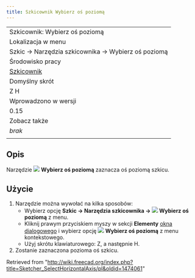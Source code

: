 ```yaml
---
title: Szkicownik Wybierz oś poziomą
---
```

|  |
| --- |
| Szkicownik: Wybierz oś poziomą |
| Lokalizacja w menu |
| Szkic → Narzędzia szkicownika → Wybierz oś poziomą |
| Środowisko pracy |
| [Szkicownik](/Sketcher_Workbench/pl "Sketcher Workbench/pl") |
| Domyślny skrót |
| Z H |
| Wprowadzono w wersji |
| 0.15 |
| Zobacz także |
| *brak* |
|  |

## Opis

Narzędzie ![](/images/Sketcher_SelectHorizontalAxis.svg) **Wybierz oś poziomą** zaznacza oś poziomą szkicu.

## Użycie

1. Narzędzie można wywołać na kilka sposobów:
   * Wybierz opcję **Szkic → Narzędzia szkicownika → ![](/images/Sketcher_SelectHorizontalAxis.svg) Wybierz oś poziomą** z menu.
   * Kliknij prawym przyciskiem myszy w sekcji **Elementy** [okna dialogowego](/Sketcher_Dialog/pl "Sketcher Dialog/pl") i wybierz opcję **![](/images/Sketcher_SelectHorizontalAxis.svg) Wybierz oś poziomą** z menu kontekstowego.
   * Użyj skrótu klawiaturowego: Z, a następnie H.
2. Zostanie zaznaczona pozioma oś szkicu.

Retrieved from "<http://wiki.freecad.org/index.php?title=Sketcher_SelectHorizontalAxis/pl&oldid=1474061>"